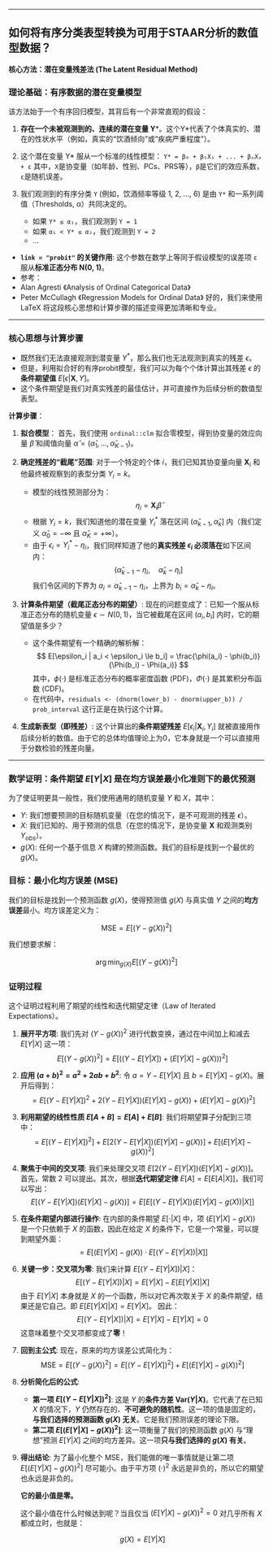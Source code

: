
---
## **如何将有序分类表型转换为可用于STAAR分析的数值型数据？**

**核心方法：潜在变量残差法 (The Latent Residual Method)**

### 理论基础：有序数据的潜在变量模型

该方法始于一个有序回归模型，其背后有一个非常直观的假设：

1.  **存在一个未被观测到的、连续的潜在变量 Y***。这个Y*代表了个体真实的、潜在的性状水平（例如，真实的“饮酒倾向”或“疾病严重程度”）。

2.  这个潜在变量 Y* 服从一个标准的线性模型：
    `Y* = β₀ + β₁X₁ + ... + βₚXₚ + ε`
    其中，`X`是协变量（如年龄、性别、PCs、PRS等），`β`是它们的效应系数，`ε`是随机误差。

3.  我们观测到的有序分类 `Y` (例如，饮酒频率等级 1, 2, ..., 6) 是由 `Y*` 和一系列阈值（Thresholds, α）共同决定的。
    *   如果 `Y* ≤ α₁`，我们观测到 `Y = 1`
    *   如果 `α₁ < Y* ≤ α₂`，我们观测到 `Y = 2`
    *   ...

*   **`link = "probit"` 的关键作用**: 这个参数在数学上等同于假设模型的误差项 `ε` 服从**标准正态分布 N(0, 1)**。
* 参考：
* Alan Agresti 《Analysis of Ordinal Categorical Data》
* Peter McCullagh 《Regression Models for Ordinal Data》
好的，我们来使用 LaTeX 将这段核心思想和计算步骤的描述变得更加清晰和专业。

---

### 核心思想与计算步骤

- 既然我们无法直接观测到潜变量 $Y^*$，那么我们也无法观测到真实的残差 $\epsilon$。
- 但是，利用拟合好的有序probit模型，我们可以为每个个体计算出其残差 $\epsilon$ 的**条件期望值** $E[\epsilon | \mathbf{X}, Y]$。
- 这个条件期望是我们对真实残差的最佳估计，并可直接作为后续分析的数值型表型。

**计算步骤**：

1.  **拟合模型**：
    首先，我们使用 `ordinal::clm` 拟合零模型，得到协变量的效应向量 $\hat{\beta}$ 和阈值向量 $\hat{\alpha} = (\hat{\alpha}_1, \dots, \hat{\alpha}_{K-1})$。

2.  **确定残差的“截尾”范围**:
    对于一个特定的个体 $i$，我们已知其协变量向量 $\mathbf{X}_i$ 和他最终被观察到的表型分类 $Y_i=k$。
    -   模型的线性预测部分为：
        $$ \eta_i = \mathbf{X}_i \hat{\beta} $$
    -   根据 $Y_i=k$，我们知道他的潜在变量 $Y_i^*$ 落在区间 $(\hat{\alpha}_{k-1}, \hat{\alpha}_k]$ 内（我们定义 $\hat{\alpha}_0 = -\infty$ 且 $\hat{\alpha}_K = +\infty$）。
    -   由于 $\epsilon_i = Y_i^* - \eta_i$，我们同样知道了他的**真实残差 $\epsilon_i$ 必须落在**如下区间内：
        $$ (\hat{\alpha}_{k-1} - \eta_i, \quad \hat{\alpha}_k - \eta_i] $$
        我们令区间的下界为 $a_i = \hat{\alpha}_{k-1} - \eta_i$，上界为 $b_i = \hat{\alpha}_k - \eta_i$。

3.  **计算条件期望（截尾正态分布的期望）**:
    现在的问题变成了：已知一个服从标准正态分布的随机变量 $\epsilon \sim N(0, 1)$，当它被截尾在区间 $(a_i, b_i]$ 内时，它的期望值是多少？
    -   这个条件期望有一个精确的解析解：
        $$ E[\epsilon_i | a_i < \epsilon_i \le b_i] = \frac{\phi(a_i) - \phi(b_i)}{\Phi(b_i) - \Phi(a_i)} $$
        其中，$\phi(\cdot)$ 是标准正态分布的概率密度函数 (PDF)，$\Phi(\cdot)$ 是其累积分布函数 (CDF)。
    -   在代码中，`residuals <- (dnorm(lower_b) - dnorm(upper_b)) / prob_interval` 这行正是在执行这个计算。

4.  **生成新表型（即残差）**:
    这个计算出的**条件期望残差** $E[\epsilon_i | \mathbf{X}_i, Y_i]$ 就被直接用作后续分析的数值。由于它的总体均值理论上为0，它本身就是一个可以直接用于分数检验的残差向量。
    

---

### 数学证明：条件期望 $E[Y | X]$ 是在均方误差最小化准则下的最优预测

为了使证明更具一般性，我们使用通用的随机变量 $Y$ 和 $X$，其中：

-   $Y$: 我们想要预测的目标随机变量（在您的情况下，是不可观测的残差 $\epsilon$）。
-   $X$: 我们已知的、用于预测的信息（在您的情况下，是协变量 $\mathbf{X}$ 和观测类别 $Y_{obs}$）。
-   $g(X)$: 任何一个基于信息 $X$ 构建的预测函数。我们的目标是找到一个最优的 $g(X)$。

### 目标：最小化均方误差 (MSE)

我们的目标是找到一个预测函数 $g(X)$，使得预测值 $g(X)$ 与真实值 $Y$ 之间的**均方误差**最小。均方误差定义为：

$$ \text{MSE} = E\left[ (Y - g(X))^2 \right] $$

我们想要求解：

$$ \arg\min_{g(X)} E\left[ (Y - g(X))^2 \right] $$

### 证明过程

这个证明过程利用了期望的线性和迭代期望定律（Law of Iterated Expectations）。

1.  **展开平方项**:
    我们先对 $(Y - g(X))^2$ 进行代数变换，通过在中间加上和减去 $E[Y | X]$ 这一项：
    $$ E\left[ (Y - g(X))^2 \right] = E\left[ \left( (Y - E[Y | X]) + (E[Y | X] - g(X)) \right)^2 \right] $$

2.  **应用 $(a+b)^2 = a^2 + 2ab + b^2$**:
    令 $a = Y - E[Y | X]$ 且 $b = E[Y | X] - g(X)$。展开后得到：
    $$ = E\left[ (Y - E[Y | X])^2 + 2(Y - E[Y | X])(E[Y | X] - g(X)) + (E[Y | X] - g(X))^2 \right] $$

3.  **利用期望的线性性质 $E[A+B] = E[A] + E[B]$**:
    我们将期望算子分配到三项中：
    $$ = E\left[ (Y - E[Y | X])^2 \right] + E\left[ 2(Y - E[Y | X])(E[Y | X] - g(X)) \right] + E\left[ (E[Y | X] - g(X))^2 \right] $$

4.  **聚焦于中间的交叉项**:
    我们来处理交叉项 $E\left[ 2(Y - E[Y | X])(E[Y | X] - g(X)) \right]$。
    首先，常数 2 可以提出。其次，根据**迭代期望定律** $E[A] = E[E[A | X]]$，我们可以写出：
    $$ E\left[ (Y - E[Y | X])(E[Y | X] - g(X)) \right] = E\left[ E\left[ (Y - E[Y | X])(E[Y | X] - g(X)) \Big| X \right] \right] $$

5.  **在条件期望内部进行操作**:
    在内部的条件期望 $E[\cdot | X]$ 中，项 $(E[Y | X] - g(X))$ 是一个只依赖于 $X$ 的函数，因此在给定 $X$ 的条件下，它是一个常量，可以提到期望外面：
    $$ = E\left[ (E[Y | X] - g(X)) \cdot E\left[ (Y - E[Y | X]) \Big| X \right] \right] $$

6.  **关键一步：交叉项为零**:
    我们来计算 $E\left[ (Y - E[Y | X]) \Big| X \right]$：
    $$ E\left[ (Y - E[Y | X]) \Big| X \right] = E[Y | X] - E[ E[Y | X] \Big| X ] $$
    由于 $E[Y | X]$ 本身就是 $X$ 的一个函数，所以对它再次取关于 $X$ 的条件期望，结果还是它自己。即 $E[ E[Y | X] | X ] = E[Y | X]$。
    因此：
    $$ E\left[ (Y - E[Y | X]) \Big| X \right] = E[Y | X] - E[Y | X] = 0 $$
    这意味着整个交叉项都变成了**零**！

7.  **回到主公式**:
    现在，原来的均方误差公式简化为：
    $$ \text{MSE} = E\left[ (Y - g(X))^2 \right] = E\left[ (Y - E[Y | X])^2 \right] + E\left[ (E[Y | X] - g(X))^2 \right] $$

8.  **分析简化后的公式**:
    *   **第一项 $E\left[ (Y - E[Y | X])^2 \right]$**: 这是 $Y$ 的**条件方差 $\text{Var}(Y | X)$**。它代表了在已知 $X$ 的情况下，$Y$ 仍然存在的、**不可避免的随机性**。这一项的值是固定的，**与我们选择的预测函数 $g(X)$ 无关**。它是我们预测误差的理论下限。
    *   **第二项 $E\left[ (E[Y | X] - g(X))^2 \right]$**: 这一项衡量了我们的预测函数 $g(X)$ 与“理想”预测 $E[Y | X]$ 之间的均方差异。这一项**只与我们选择的 $g(X)$ 有关**。

9.  **得出结论**:
    为了最小化整个 $\text{MSE}$，我们能做的唯一事情就是让第二项 $E\left[ (E[Y | X] - g(X))^2 \right]$ 尽可能小。由于平方项 $( \cdot )^2$ 永远是非负的，所以它的期望也永远是非负的。
    
    **它的最小值是零。**
    
    这个最小值在什么时候达到呢？当且仅当 $(E[Y | X] - g(X))^2 = 0$ 对几乎所有 $X$ 都成立时，也就是：
    
    $$ g(X) = E[Y | X] $$
